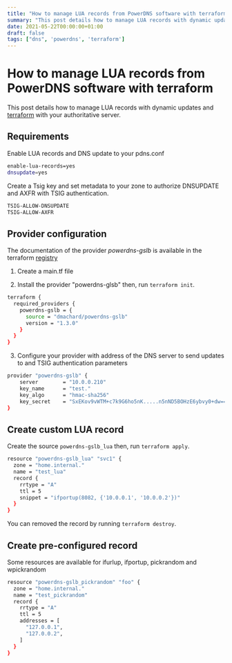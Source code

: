 ```yaml
---
title: "How to manage LUA records from PowerDNS software with terraform"
summary: "This post details how to manage LUA records with dynamic updates"
date: 2021-05-22T00:00:00+01:00
draft: false
tags: ["dns", 'powerdns', 'terraform']
---
```


# How to manage LUA records from PowerDNS software with terraform

This post details how to manage LUA records with dynamic updates and [terraform](https://registry.terraform.io/providers/dmachard/powerdns-gslb/latest/docs) with your authoritative server.

## Requirements

Enable LUA records and DNS update to your pdns.conf

```bash
enable-lua-records=yes
dnsupdate=yes
```

Create a Tsig key and set metadata to your zone to authorize DNSUPDATE and AXFR with TSIG authentication.

```bash
TSIG-ALLOW-DNSUPDATE
TSIG-ALLOW-AXFR
```

## Provider configuration

The documentation of the provider *powerdns-gslb* is available in the terraform [registry](https://registry.terraform.io/providers/dmachard/powerdns-gslb/latest/docs)

1. Create a main.tf file

2. Install the provider "powerdns-glsb" then, run `terraform init`. 

```bash
terraform {
  required_providers {
    powerdns-gslb = {
      source = "dmachard/powerdns-gslb"
      version = "1.3.0"
    }
  }
}
```

3. Configure your provider with address of the DNS server to send updates to and TSIG authentication parameters

```bash
provider "powerdns-gslb" {
    server        = "10.0.0.210"
    key_name      = "test."
    key_algo      = "hmac-sha256"
    key_secret    = "SxEKov9vWTM+c7k9G6ho5nK.....n5nND5BOHzE6ybvy0+dw=="
}
```

## Create custom LUA record

Create the source `powerdns-gslb_lua` then, run `terraform apply`. 

```bash
resource "powerdns-gslb_lua" "svc1" {
  zone = "home.internal."
  name = "test_lua"
  record {
    rrtype = "A"
    ttl = 5
    snippet = "ifportup(8082, {'10.0.0.1', '10.0.0.2'})"
  }
}
```

You can removed the record by running `terraform destroy`. 

## Create pre-configured record

Some resources are available for ifurlup, ifportup, pickrandom and wpickrandom

```bash
resource "powerdns-gslb_pickrandom" "foo" {
  zone = "home.internal."
  name = "test_pickrandom"
  record {
    rrtype = "A"
    ttl = 5
    addresses = [ 
      "127.0.0.1",
      "127.0.0.2",
    ]
  }
}
```